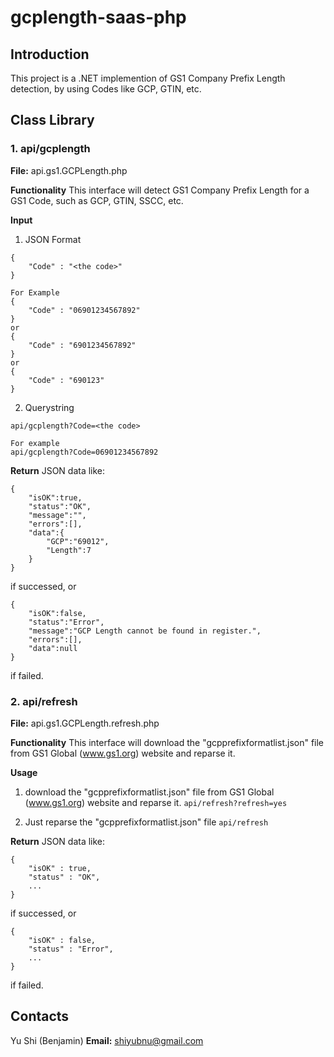 # gcplength-saas-php

## Introduction

This project is a .NET implemention of GS1 Company Prefix Length detection, by using Codes like GCP, GTIN, etc.

## Class Library


### 1. api/gcplength

**File:** api.gs1.GCPLength.php

**Functionality**
This interface will detect GS1 Company Prefix Length for a GS1 Code, such as GCP, GTIN, SSCC, etc.

**Input**
1. JSON Format
```
{
    "Code" : "<the code>"
}

For Example
{
    "Code" : "06901234567892"
}
or
{
    "Code" : "6901234567892"
}
or
{
    "Code" : "690123"
}
```

2. Querystring
```
api/gcplength?Code=<the code>

For example
api/gcplength?Code=06901234567892
```

**Return**
JSON data like:
```
{
    "isOK":true,
    "status":"OK",
    "message":"",
    "errors":[],
    "data":{
        "GCP":"69012",
        "Length":7
    }
}
```
if successed, or
```
{
    "isOK":false,
    "status":"Error",
    "message":"GCP Length cannot be found in register.",
    "errors":[],
    "data":null
}
```
if failed.

### 2. api/refresh

**File:** api.gs1.GCPLength.refresh.php

**Functionality**
This interface will download the "gcpprefixformatlist.json" file from GS1 Global (www.gs1.org) website and reparse it.

**Usage**
1. download the "gcpprefixformatlist.json" file from GS1 Global (www.gs1.org) website and reparse it.
   ```api/refresh?refresh=yes```

2. Just reparse the "gcpprefixformatlist.json" file
   ```api/refresh```

**Return**
JSON data like:
```
{
    "isOK" : true,
    "status" : "OK",
    ...
}
```
if successed, or
```
{
    "isOK" : false,
    "status" : "Error",
    ...
}
```
if failed.

## Contacts

Yu Shi (Benjamin)
**Email:** shiyubnu@gmail.com
